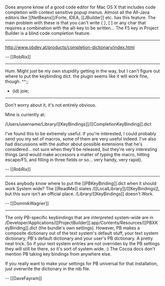 

Does anyone know of a good code editor for Mac OS X that includes code completion with context sensitive popup menus. Almost all the All-Java editors like [[NetBeans]]/Forte, IDEA, [[JBuilder]] etc. has this feature. The main problem with these is that you can't write { }, [ ] or any char that requires a combination with the alt-key to be written... The F5 key in Project Builder is a blind code completion feature.

----

http://www.obdev.at/products/completion-dictionary/index.html

-- [[RobRix]]

----

Hum. Might just be my own stupidity getting in the way, but I can't figure out where to put the keybinding dict.  the plugin seems like it will work fine, though. ^^;;

- (id) joie;

----

Don't worry about it, it's not entirely obvious.

Mine is currently at:

/Users/username/Library/[[KeyBindings]]/[[CompletionKeyBinding]].dict

I've found this to be extremely useful. If you're interested, I could probably send you my set of macros, some of them are very useful indeed. I've also had discussions with the author about possible extensions that he's considered... not sure when they'll be released, but they're very interesting things (and would make accessors a matter of typing the macro, hitting escape/F5, and filling in three fields or so... very handy, very rapid).

-- [[RobRix]]

----

Does anybody know where to put the [[PBKeyBinding]].dict when it should work System wide? The [[ReadMe]] states /[[LocalLibrary]]/[[KeyBindings]], but this sure isn't an official place. /Library/[[KeyBindings]] doesn't Work.

-- [[DominikWagner]]

----

The only PB-specific keybindings that are interpreted system-wide are in 
/Developer/Applications/[[ProjectBuilder]].app/Contents/Resources/[[PBXKeyBinding]].dict 
(the bundle's own settings). However, PB makes a composite dictionary out of the text system's default stuff, your text system dictionary, PB's default dictionary and your user's PB dictionary. A pretty neat trick. So if your text system entries are not overriden by the PB settings they will still be there, so it's sort of system wide. :) The Cocoa docs don't mention PB taking key bindings from anywhere else.

If you really want to make your settings for PB universal for that installation, just overwrite the dictionary in the nib file. 

-- [[DaveFayram]]